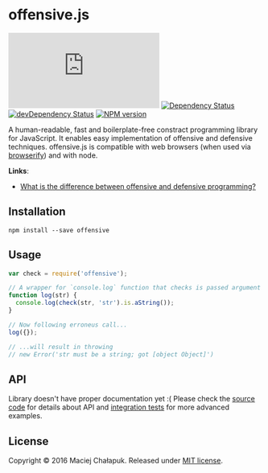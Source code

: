 [travis-url]: http://travis-ci.org/webfront-toolkit/offensive.js
[travis-image]: https://api.travis-ci.org/webfront-toolkit/offensive.js

[david-url]: https://david-dm.org/webfront-toolkit/offensive.js
[david-image]: https://david-dm.org/webfront-toolkit/offensive.js.svg

[david-url-dev]: https://david-dm.org/webfront-toolkit/offensive.js#info=devDependencies
[david-image-dev]: https://david-dm.org/webfront-toolkit/offensive.js/dev-status.svg

[npm-url]: https://npmjs.org/package/offensive.js
[npm-image]: https://badge.fury.io/js/offensive.js.svg

# offensive.js

[![Build Status][travis-image]][travis-url]
[![Dependency Status][david-image]][david-url]
[![devDependency Status][david-image-dev]][david-url-dev]
[![NPM version][npm-image]][npm-url]

A human-readable, fast and boilerplate-free constract programming library
for JavaScript. It enables easy implementation of offensive and defensive
techniques. offensive.js is compatible with web browsers
(when used via [browserify][browserify]) and with node.

[browserify]: https://github.com/substack/node-browserify

**Links**:

 * [What is the difference between offensive and defensive
   programming?][defensive-design]

[defensive-design]: http://softwarephilosophy.ninja/defensive-design

## Installation

```shell
npm install --save offensive
```

## Usage

```js
var check = require('offensive');

// A wrapper for `console.log` function that checks is passed argument is a string.
function log(str) {
  console.log(check(str, 'str').is.aString());
}

// Now following erroneus call...
log({});

// ...will result in throwing
// new Error('str must be a string; got [object Object]')
```

## API

Library doesn't have proper documentation yet :( Please check the [source
code][code] for details about API and [integration tests][integration-tests]
for more advanced examples.

[code]: offensive.js
[integration-tests]: test/integration.coffee

## License

Copyright &copy; 2016 Maciej Chałapuk.
Released under [MIT license](LICENSE).

